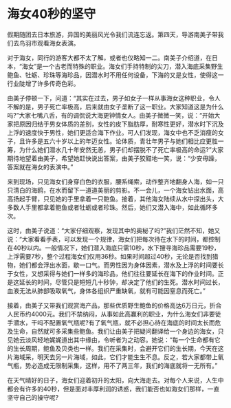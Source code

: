 # 海女40秒的坚守

假期随团去日本旅游，异国的美丽风光令我们流连忘返。第四天，导游南美子带我们去鸟羽市观看海女表演。 

对于海女，同行的游客大都不太了解，或者也仅略知一二。南美子介绍道，在日本，“海女”是一个古老而特殊的职业。海女们手持特制的尖刀，潜入海底采集野生鲍鱼、牡蛎、珍珠等海珍品，因潜水时不用任何设备，下海的又是女性，使得这一行业陡增了许多传奇色彩。 

由美子停顿一下，问道：“其实在过去，男子如女子一样从事海女这种职业，令人不解的是，男子死亡率极高，后来就由女子垄断了这一职业。大家知道这是为什么吗?”大家七嘴八舌，有的调侃说大海更钟情女人。由美子微微一笑，说：“开始大家把原因归结于男女体质的差别，女性的皮下脂肪厚，耐寒性更好，潜水时下沉及上浮的速度快于男性，她们更适合海下作业。可人们发现，海女中也不乏消瘦的女子，且许多是五六十岁以上的年迈女性。论体质，青壮年男子与她们相比应更胜一筹，为什么她们潜水几十年安然无恙，男子们却摆脱不了死亡率极高的命运?”大家期待地望着由美子，希望她赶快说出答案，由美子狡黠地一笑，说：“少安毋躁，答案就在海女的表演中。” 

来到现场，只见海女们身穿白色的衣服，腰系绳索，动作整齐地翻身人海，如一只只清白的海鸥，在水而留下一道道美丽的剪影。不一会儿，一个海女钻出水面，高高扬起手臂，只见她的手里拿着一只鲍鱼。接着，其他海女陆续从水中探出头，大多数人手里都拿着鲍鱼或者牡蛎或者珍珠。然后，她们又潜入海中，如此循环多次。 

这时，由美子说道：“大家仔细观察，发现其中的奥秘了吗?”我们茫然不知，她又说：“大家看看手表，可以发现一个规律，海女们把每次待在水下的时间，都控制在40秒以内。一般情况下，她们潜入海底只需10秒，水下搜寻海珍品需要19秒，上浮需要7秒，整个过程海女们仅用36秒。如果时间超过40秒，无论是否找到猎物，她们都会浮出水面，歇一口气。而男性因为身体因素，潜水及上浮的时间要长于女性，又想采得与她们一样多的海珍品，他们往往要延长在海下的作业时间。正是这延长的时间，尽管只是短短几十秒钟，却决定了他们的生死。潜水时间过长，血液无法从肺部吸取氧气，身体各组织严重缺氧，就有可能因窒息而死亡。” 

接着，由美子又带我们观赏海产品，那些优质野生鲍鱼的价格高达6万日元，折合人民币约4000元。我们不禁纳闷，从事如此高赢利的职业，为什么海女们非要徒手潜水，干吗不配置氧气瓶呢?有了氧气瓶，就不必担心待在海底的时间太长而危及生命，自然就可多采集些鲍鱼。我们让由美子把疑问翻译给一个身边的海女，只见她云淡风轻地娓娓道出其中缘由，令听者为之动容。她说：“每一个生命都有它的生长周期，鲍鱼及贝类也一样。我们在采集时，会避开它们的生长期，今天在这片海域采，明天去另一片海域，如此，它们才能生生不息。反之，若大家都带上氧气瓶，势必造成无限制采集，这样，用不了两三年，我们的海底就将一无所有。” 

在天气晴好的日子，海女们迎着初升的太阳，向大海走去。对每个人来说，人生中都会有许多的40秒，但是面对丰厚利润的诱惑，我们能否也如海女们那样，一直坚守自己的操守呢?